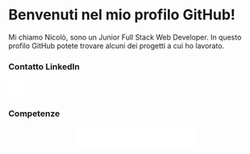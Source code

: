 <head>
  <!-- Altri tag head -->
  <link rel="stylesheet" href="[https://cdnjs.cloudflare.com/ajax/libs/font-awesome/6.5.2/css/all.min.css](https://cdnjs.cloudflare.com/ajax/libs/font-awesome/6.5.2/css/all.min.css)">
</head>

# Benvenuti nel mio profilo GitHub!

Mi chiamo Nicolò, sono un Junior Full Stack Web Developer. In questo profilo GitHub potete trovare alcuni dei progetti a cui ho lavorato.

<div>
  <h3>Contatto LinkedIn</h3>
  <span>
    <a style="text-decoration:none" href="https://www.linkedin.com/in/nicol%C3%B2-manunta-5203332ba/">
      <img align="center" alt="Nicolò Manunta LinkedIn" width="30px" src="https://raw.githubusercontent.com/nicomanunta/icon/main/linkedin.svg?token=GHSAT0AAAAAACM7GDCB57FLO5XT3PXN2EHEZRTS6QQ" />
    </a>
  </span>
</div>
 <h3>Competenze</h3>
<div style="display: flex; justify-content: center;">
 <img align="center" alt="html" width="30px" src="https://github.com/nicomanunta/icon/blob/main/html5.svg" />
 <img align="center" alt="css" width="30px" src="https://raw.githubusercontent.com/nicomanunta/icon/main/css3-alt.svg?token=GHSAT0AAAAAACM7GDCBTADI4LQ2LJXZDKQ6ZRTSWGA" />
 <img align="center" alt="scss" width="30px" src="https://raw.githubusercontent.com/nicomanunta/icon/main/sass.svg?token=GHSAT0AAAAAACM7GDCASZPQKIHWLVXYF6BEZRTSXXQ" />
 <img align="center" alt="bootstrap" width="30px" src="https://raw.githubusercontent.com/nicomanunta/icon/main/bootstrap.svg?token=GHSAT0AAAAAACM7GDCAPUFCIB4A2G7DJXGQZRTSYXA" />
 <img align="center" alt="js" width="30px" src="https://raw.githubusercontent.com/nicomanunta/icon/main/js.svg?token=GHSAT0AAAAAACM7GDCBSP4MCEVNWPJTI6GCZRTSY5Q" />
 <img align="center" alt="vue" width="30px" src="https://raw.githubusercontent.com/nicomanunta/icon/main/vuejs.svg?token=GHSAT0AAAAAACM7GDCBELHDDEWLOUWYRIZMZRTSZFA" />
 <img align="center" alt="php" width="30px" src="https://raw.githubusercontent.com/nicomanunta/icon/main/php.svg?token=GHSAT0AAAAAACM7GDCAWP6NPWS7NH6CDJJ4ZRTSZKQ" />
 <img align="center" alt="laravel" width="30px" src="https://raw.githubusercontent.com/nicomanunta/icon/main/laravel.svg?token=GHSAT0AAAAAACM7GDCBHOXQO5VTT2PXWCY2ZRTSZVA" />
</div>

